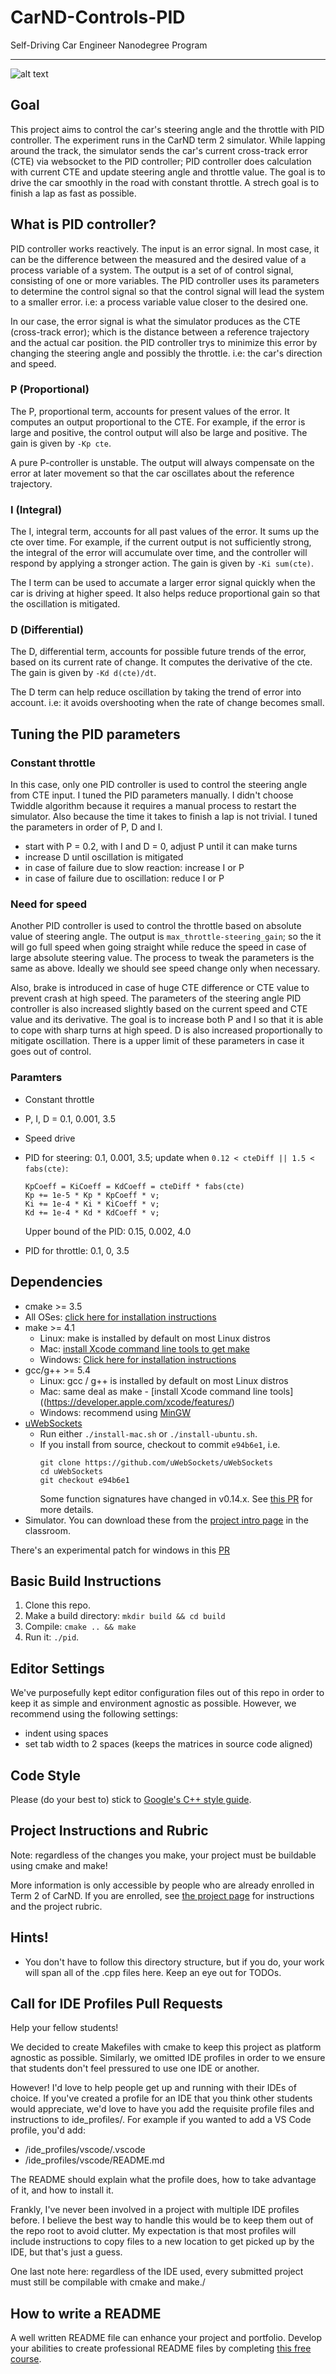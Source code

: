 # CarND-Controls-PID
Self-Driving Car Engineer Nanodegree Program

---
[image1]: ./PIDdemo70mph.gif

![alt text][image1]

## Goal
This project aims to control the car's steering angle and the throttle with PID controller.
The experiment runs in the CarND term 2 simulator. While lapping around the track, the simulator sends the car's current cross-track error (CTE) via websocket to the PID controller; PID controller does calculation with current CTE and update steering angle and throttle value. The goal is to drive the car smoothly in the road with constant throttle. A strech goal is to finish a lap as fast as possible.

## What is PID controller?
PID controller works reactively. The input is an error signal. In most case, it can be the difference between the measured and the desired value of a process variable of a system. The output is a set of of control signal, consisting of one or more variables. The PID controller uses its parameters to determine the control signal so that the control signal will lead the system to a smaller error. i.e: a process variable value closer to the desired one.

In our case, the error signal is what the simulator produces as the CTE (cross-track error); which is the distance between a reference trajectory and the actual car position. the PID controller trys to minimize this error by changing the steering angle and possibly the throttle. i.e: the car's direction and speed.

### P (Proportional)
The P, proportional term, accounts for present values of the error. It computes an output proportional to the CTE. For example, if the error is large and positive, the control output will also be large and positive. The gain is given by `-Kp cte`.

A pure P-controller is unstable. The output will always compensate on the error at later movement so that the car oscillates about the reference trajectory.

### I (Integral)
The I, integral term, accounts for all past values of the error. It sums up the cte over time. For example, if the current output is not sufficiently strong, the integral of the error will accumulate over time, and the controller will respond by applying a stronger action. The gain is given by `-Ki sum(cte)`.

The I term can be used to accumate a larger error signal quickly when the car is driving at higher speed. It also helps reduce proportional gain so that the oscillation is mitigated.

### D (Differential)
The D, differential term, accounts for possible future trends of the error, based on its current rate of change. It computes the derivative of the cte. The gain is given by `-Kd d(cte)/dt`.

The D term can help reduce oscillation by taking the trend of error into account. i.e: it avoids overshooting when the rate of change becomes small.

## Tuning the PID parameters
### Constant throttle
In this case, only one PID controller is used to control the steering angle from CTE input. I tuned the PID parameters manually. I didn't choose Twiddle algorithm because it requires a manual process to restart the simulator. Also because the time it takes to finish a lap is not trivial. I tuned the parameters in order of P, D and I.

* start with P = 0.2, with I and D = 0, adjust P until it can make turns
* increase D until oscillation is mitigated
* in case of failure due to slow reaction: increase I or P
* in case of failure due to oscillation: reduce I or P

### Need for speed
Another PID controller is used to control the throttle based on absolute value of steering angle. The output is `max_throttle-steering_gain`; so the it will go full speed when going straight while reduce the speed in case of large absolute steering value. The process to tweak the parameters is the same as above. Ideally we should see speed change only when necessary.

Also, brake is introduced in case of huge CTE difference or CTE value to prevent crash at high speed. The parameters of the steering angle PID controller is also increased slightly based on the current speed and CTE value and its derivative. The goal is to increase both P and I so that it is able to cope with sharp turns at high speed. D is also increased proportionally to mitigate oscillation. There is a upper limit of these parameters in case it goes out of control.

### Paramters
* Constant throttle
 * P, I, D = 0.1, 0.001, 3.5
* Speed drive
 * PID for steering: 0.1, 0.001, 3.5;
    update when `0.12 < cteDiff || 1.5 < fabs(cte)`:
    
    ```
    KpCoeff = KiCoeff = KdCoeff = cteDiff * fabs(cte)
    Kp += 1e-5 * Kp * KpCoeff * v;
    Ki += 1e-4 * Ki * KiCoeff * v;
    Kd += 1e-4 * Kd * KdCoeff * v;
    ```
    Upper bound of the PID: 0.15, 0.002, 4.0
 * PID for throttle: 0.1, 0, 3.5

## Dependencies

* cmake >= 3.5
 * All OSes: [click here for installation instructions](https://cmake.org/install/)
* make >= 4.1
  * Linux: make is installed by default on most Linux distros
  * Mac: [install Xcode command line tools to get make](https://developer.apple.com/xcode/features/)
  * Windows: [Click here for installation instructions](http://gnuwin32.sourceforge.net/packages/make.htm)
* gcc/g++ >= 5.4
  * Linux: gcc / g++ is installed by default on most Linux distros
  * Mac: same deal as make - [install Xcode command line tools]((https://developer.apple.com/xcode/features/)
  * Windows: recommend using [MinGW](http://www.mingw.org/)
* [uWebSockets](https://github.com/uWebSockets/uWebSockets)
  * Run either `./install-mac.sh` or `./install-ubuntu.sh`.
  * If you install from source, checkout to commit `e94b6e1`, i.e.
    ```
    git clone https://github.com/uWebSockets/uWebSockets 
    cd uWebSockets
    git checkout e94b6e1
    ```
    Some function signatures have changed in v0.14.x. See [this PR](https://github.com/udacity/CarND-MPC-Project/pull/3) for more details.
* Simulator. You can download these from the [project intro page](https://github.com/udacity/self-driving-car-sim/releases) in the classroom.

There's an experimental patch for windows in this [PR](https://github.com/udacity/CarND-PID-Control-Project/pull/3)

## Basic Build Instructions

1. Clone this repo.
2. Make a build directory: `mkdir build && cd build`
3. Compile: `cmake .. && make`
4. Run it: `./pid`. 

## Editor Settings

We've purposefully kept editor configuration files out of this repo in order to
keep it as simple and environment agnostic as possible. However, we recommend
using the following settings:

* indent using spaces
* set tab width to 2 spaces (keeps the matrices in source code aligned)

## Code Style

Please (do your best to) stick to [Google's C++ style guide](https://google.github.io/styleguide/cppguide.html).

## Project Instructions and Rubric

Note: regardless of the changes you make, your project must be buildable using
cmake and make!

More information is only accessible by people who are already enrolled in Term 2
of CarND. If you are enrolled, see [the project page](https://classroom.udacity.com/nanodegrees/nd013/parts/40f38239-66b6-46ec-ae68-03afd8a601c8/modules/f1820894-8322-4bb3-81aa-b26b3c6dcbaf/lessons/e8235395-22dd-4b87-88e0-d108c5e5bbf4/concepts/6a4d8d42-6a04-4aa6-b284-1697c0fd6562)
for instructions and the project rubric.

## Hints!

* You don't have to follow this directory structure, but if you do, your work
  will span all of the .cpp files here. Keep an eye out for TODOs.

## Call for IDE Profiles Pull Requests

Help your fellow students!

We decided to create Makefiles with cmake to keep this project as platform
agnostic as possible. Similarly, we omitted IDE profiles in order to we ensure
that students don't feel pressured to use one IDE or another.

However! I'd love to help people get up and running with their IDEs of choice.
If you've created a profile for an IDE that you think other students would
appreciate, we'd love to have you add the requisite profile files and
instructions to ide_profiles/. For example if you wanted to add a VS Code
profile, you'd add:

* /ide_profiles/vscode/.vscode
* /ide_profiles/vscode/README.md

The README should explain what the profile does, how to take advantage of it,
and how to install it.

Frankly, I've never been involved in a project with multiple IDE profiles
before. I believe the best way to handle this would be to keep them out of the
repo root to avoid clutter. My expectation is that most profiles will include
instructions to copy files to a new location to get picked up by the IDE, but
that's just a guess.

One last note here: regardless of the IDE used, every submitted project must
still be compilable with cmake and make./

## How to write a README
A well written README file can enhance your project and portfolio.  Develop your abilities to create professional README files by completing [this free course](https://www.udacity.com/course/writing-readmes--ud777).

